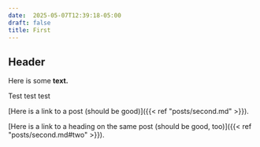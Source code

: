 ```yaml
---
date:  2025-05-07T12:39:18-05:00
draft: false
title: First
---
```


## Header

Here is some **text.**

Test test test

[Here is a link to a post (should be good)]({{< ref "posts/second.md" >}}).

[Here is a link to a heading on the same post (should be good, too)]({{< ref "posts/second.md#two" >}}).
